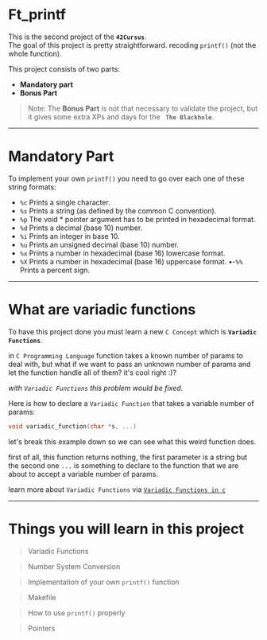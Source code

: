 # Ft_printf

This is the second project of the **`42Cursus`**. <br />
The goal of this project is pretty straightforward. recoding `printf()` (not the whole function).

This project consists of two parts:
- **Mandatory part**
- **Bonus Part**

> Note: The **Bonus Part** is not that necessary to validate the project, but it gives some extra XPs and days for the **` The Blackhole`**.

---

# Mandatory Part

To implement your own `printf()` you need to go over each one of these string formats:

  - `%c` Prints a single character.
  - `%s` Prints a string (as defined by the common C convention).
  - `%p` The void * pointer argument has to be printed in hexadecimal format.
  - `%d` Prints a decimal (base 10) number.
  - `%i` Prints an integer in base 10.
  - `%u` Prints an unsigned decimal (base 10) number.
  - `%x` Prints a number in hexadecimal (base 16) lowercase format.
  - `%X` Prints a number in hexadecimal (base 16) uppercase format.
  •-`%%` Prints a percent sign.
---

# What are variadic functions

To have this project done you must learn a new `C Concept` which is **`Variadic Functions`**.

in `C Programming Language` function takes a known number of params to deal with, but what if we want to pass an unknown number of params and let the function handle all of them? it's cool right :)?

_with `Variadic Functions` this problem would be fixed._

Here is how to declare a `Variadic Function` that takes a variable number of params:

```c
void variadic_function(char *s, ...)
```

let's break this example down so we can see what this weird function does.

first of all, this function returns nothing, the first parameter is a string but the second one `...` is something to declare to the function that we are about to accept a variable number of params.

learn more about `Variadic Functions` via [`Variadic Functions in c`](https://www.geeksforgeeks.org/variadic-functions-in-c/#:~:text=Variadic%20functions%20are%20functions%20that,of%20arguments%20can%20be%20passed.)

---

# Things you will learn in this project

> Variadic Functions

> Number System Conversion

> Implementation of your own `printf()` function

> Makefile

> How to use `printf()` properly

> Pointers
